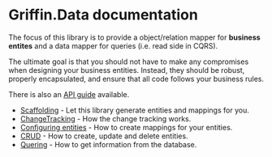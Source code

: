 Griffin.Data documentation
==========================

The focus of this library is to provide a object/relation mapper for **business entites** and a data mapper for queries (i.e. read side in CQRS).

The ultimate goal is that you should not have to make any compromises when designing your business entities. Instead, they should be robust, properly encapsulated, and ensure that all code follows your business rules.

There is also an [API guide]() available.

* [Scaffolding](Scaffolding/ReadMe.md) - Let this library generate entities and mappings for you.
* [ChangeTracking](Features/ChangeTracking.md) - How the change tracking works.
* [Configuring entities](Configuration/ReadMe.md) - How to create mappings for your entities.
* [CRUD](Crud/ReadMe.md) - How to create, update and delete entities.
* [Quering](Quering/ReadMe.md) - How to get information from the database.



